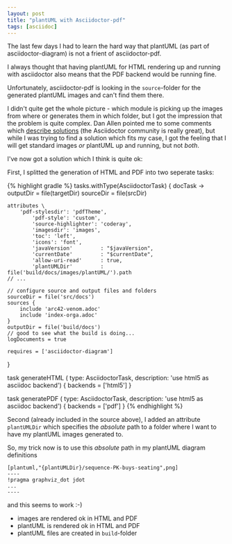 ```yaml
---
layout: post
title: "plantUML with Asciidoctor-pdf"
tags: [asciidoc]
---
```


The last few days I had to learn the hard way that plantUML (as part of asciidoctor-diagram) is not a frient of asciidoctor-pdf.

I always thought that having plantUML for HTML rendering up and running with asciidoctor also means that the PDF backend would be running fine.

Unfortunately, asciidoctor-pdf is looking in the `source`-folder for the generated plantUML images and can't find them there.

I didn't quite get the whole picture - which module is picking up the images from where or generates them in which folder, but I got the impression that the problem is quite complex.
Dan Allen pointed me to some comments which [describe solutions](https://github.com/asciidoctor/asciidoctor-gradle-examples/issues/15#issuecomment-298003598) (the Asciidoctor community is really great), but while I was trying to find a solution which fits my case, I got the feeling that I will get standard images _or_ plantUML up and running, but not _both_.

I've now got a solution which I think is quite ok:

First, I splitted the generation of HTML and PDF into two seperate tasks:

{% highlight gradle %}
tasks.withType(AsciidoctorTask) { docTask ->
    outputDir = file(targetDir)
    sourceDir = file(srcDir)

    attributes \
        'pdf-stylesdir': 'pdfTheme',
            'pdf-style': 'custom',
            'source-highlighter': 'coderay',
            'imagesdir': 'images',
            'toc': 'left',
            'icons': 'font',
            'javaVersion'         : "$javaVersion",
            'currentDate'         : "$currentDate",
            'allow-uri-read'      : true,
            'plantUMLDir'         : file('build/docs/images/plantUML/').path
    // ...

    // configure source and output files and folders
    sourceDir = file('src/docs')
    sources {
        include 'arc42-venom.adoc'
        include 'index-orga.adoc'
    }
    outputDir = file('build/docs')
    // good to see what the build is doing...
    logDocuments = true

    requires = ['asciidoctor-diagram']
}

task generateHTML (
        type: AsciidoctorTask,
        description: 'use html5 as asciidoc backend') {
    backends = ['html5']
}

task generatePDF (
        type: AsciidoctorTask,
        description: 'use html5 as asciidoc backend') {
    backends = ['pdf']
}
{% endhighlight %}

Second (already included in the source above), I added an attribute `plantUMLDir` which specifies the _absolute_ path to a folder where I want to have my plantUML images generated to.

So, my trick now is to use this _absolute_ path in my plantUML diagram definitions

```
[plantuml,"{plantUMLDir}/sequence-PK-buys-seating",png]
----
!pragma graphviz_dot jdot
...
----
```

and this seems to work :-)

- images are rendered ok in HTML and PDF
- plantUML is rendered ok in HTML and PDF
- plantUML files are created in `build`-folder



